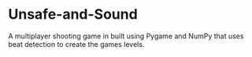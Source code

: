 # Unsafe-and-Sound
A multiplayer shooting game in built using Pygame and NumPy that uses beat detection to create the games levels.
